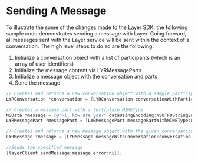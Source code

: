 # Sending A Message

To illustrate the some of the changes made to the Layer SDK, the following sample code demonstrates sending a message with Layer. Going forward, all messages sent with the Layer service will be sent within the context of a conversation. The high level steps to do so are the following:

  1. Initialize a conversation object with a list of participants (which is an array of user identifiers)
  2. Initialize the message content via LYRMessageParts
  3. Initialize a message object with the conversation and parts
  4. Send the message 

```objectivec
// Creates and returns a new conversation object with a sample participant identifier
LYRConversation *conversation = [LYRConversation conversationWithParticipants:@[@"9337289330"]];

// Creates a message part with a text/plain MIMEType
NSData *message = [@"Hi, how are you?" dataUsingEncoding:NSUTF8StringEncoding];LYRMessagePart *messagePart = [LYRMessagePart messagePartWithMIMEType:LYRMIMETypeTextPlain data:message];// Creates and returns a new message object with the given conversation and array of message partsLYRMessage *message = [LYRMessage messageWithConversation:conversation parts:@[messagePart]];
//Sends the specified message[layerClient sendMessage:message error:nil];
```


